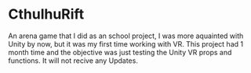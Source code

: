 # CthulhuRift
An arena game that I did as an school project, I was more aquainted with Unity by now, but it was my first time working with VR.
This project had 1 month time and the objective was just testing the Unity VR props and functions.
It will not recive any Updates.
